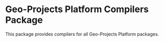 # Geo-Projects Platform Compilers Package

This package provides compilers for all Geo-Projects Platform packages.
